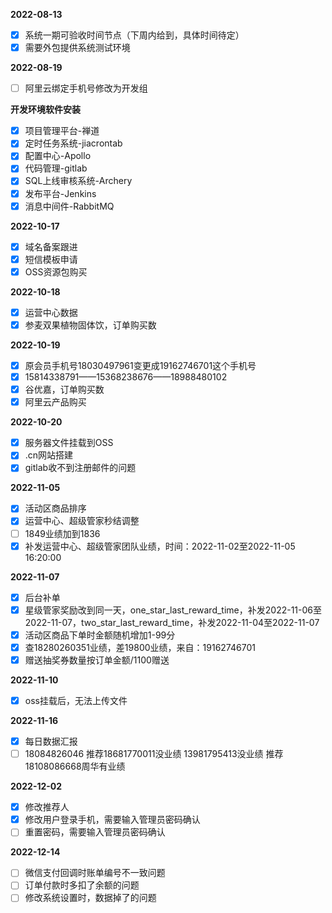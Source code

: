 **2022-08-13**

- [x] 系统一期可验收时间节点（下周内给到，具体时间待定）
- [x] 需要外包提供系统测试环境

**2022-08-19**

- [ ] 阿里云绑定手机号修改为开发组

**开发环境软件安装**

- [x] 项目管理平台-禅道
- [x] 定时任务系统-jiacrontab
- [x] 配置中心-Apollo
- [x] 代码管理-gitlab
- [x] SQL上线审核系统-Archery
- [x] 发布平台-Jenkins
- [x] 消息中间件-RabbitMQ

**2022-10-17**

- [x] 域名备案跟进
- [x] 短信模板申请
- [x] OSS资源包购买

**2022-10-18**

- [x] 运营中心数据
- [x] 参麦双果植物固体饮，订单购买数

**2022-10-19**

- [x] 原会员手机号18030497961变更成19162746701这个手机号
- [x] 15814338791——15368238676——18988480102
- [x] 谷优嘉，订单购买数
- [x] 阿里云产品购买

**2022-10-20**

- [x] 服务器文件挂载到OSS
- [x] .cn网站搭建
- [x] gitlab收不到注册邮件的问题

**2022-11-05**

- [x] 活动区商品排序
- [x] 运营中心、超级管家秒结调整
- [ ] 1849业绩加到1836
- [x] 补发运营中心、超级管家团队业绩，时间：2022-11-02至2022-11-05 16:20:00

**2022-11-07**

- [x] 后台补单
- [x] 星级管家奖励改到同一天，one_star_last_reward_time，补发2022-11-06至2022-11-07，two_star_last_reward_time，补发2022-11-04至2022-11-07
- [x] 活动区商品下单时金额随机增加1-99分
- [x] 查18280260351业绩，差19800业绩，来自：19162746701
- [x] 赠送抽奖券数量按订单金额/1100赠送

**2022-11-10**

- [x] oss挂载后，无法上传文件

**2022-11-16**

- [x] 每日数据汇报
- [ ] 18084826046 推荐18681770011没业绩 13981795413没业绩 推荐18108086668周华有业绩

**2022-12-02**

- [x] 修改推荐人
- [x] 修改用户登录手机，需要输入管理员密码确认
- [ ] 重置密码，需要输入管理员密码确认

**2022-12-14**

- [ ] 微信支付回调时账单编号不一致问题
- [ ] 订单付款时多扣了余额的问题
- [ ] 修改系统设置时，数据掉了的问题
